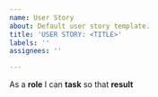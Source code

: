```yaml
---
name: User Story
about: Default user story template.
title: 'USER STORY: <TITLE>'
labels: ''
assignees: ''

---
```


As a **role** I can **task** so that **result**
